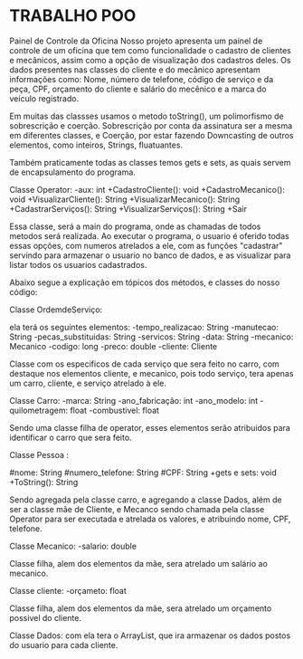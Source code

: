# TRABALHO POO
Painel de Controle da Oficina
Nosso projeto apresenta um painel de controle de um oficina que tem como funcionalidade o cadastro de clientes e mecânicos, assim como a opção de visualização dos cadastros deles. Os dados presentes nas classes do cliente e do mecânico apresentam informações como: Nome, número de telefone, código de serviço e da peça, CPF, orçamento do cliente e salário do mecênico e a marca do veículo registrado.

Em muitas das classses usamos o metodo toString(), um polimorfismo de sobrescrição e coerção. Sobrescrição por conta da assinatura ser a mesma em diferentes classes, e Coerção, por estar fazendo Downcasting de outros elementos, como inteiros, Strings, fluatuantes.

Também praticamente todas as classes temos gets e sets, as quais servem de encapsulamento do programa.



Classe Operator:
-aux: int
+CadastroCliente(): void
+CadastroMecanico(): void
+VisualizarCliente(): String
+VisualizarMecanico(): String
+CadastrarServiços(): String
+VisualizarServiços(): String
+Sair

Essa classe, será a main do programa, onde as chamadas de todos metodos será realizada.
Ao executar o programa, o usuario é oferido todas essas opções, com numeros atrelados a ele, com as funções "cadastrar" servindo para armazenar o usuario no banco de dados, e as visualizar para listar todos os usuarios cadastrados.


Abaixo segue a explicação em tópicos dos métodos, e classes do nosso código:

Classe OrdemdeServiço:

ela terá os seguintes elementos:
-tempo_realizacao: String
-manutecao: String
-pecas_substituidas: String
-servicos: String
-data: String
-mecanico: Mecanico
-codigo: long
-preco: double
-cliente: Cliente

Classe com os especificos de cada serviço que sera feito no carro, com destaque nos elementos cliente, e mecanico, pois todo serviço, tera apenas um carro, cliente, e serviço atrelado à ele.


Classe Carro:
-marca: String
-ano_fabricação: int
-ano_modelo: int
-quilometragem: float
-combustivel: float

Sendo uma classe filha de operator, esses elementos serão atribuidos para identificar o carro que sera feito.

Classe Pessoa :

#nome: String
#numero_telefone: String
#CPF: String
+gets e sets: void
+ToString(): String

Sendo agregada pela classe carro, e agregando a classe Dados, além de ser a classe mãe de Cliente, e Mecanco sendo chamada pela classe Operator para ser executada e atrelada os valores, e atribuindo nome, CPF, telefone.

Classe Mecanico:
-salario: double

Classe filha, alem dos elementos da mãe, sera atrelado um salário ao mecanico.

Classe cliente:
-orçameto: float

Classe filha, alem dos elementos da mãe, sera atrelado um orçamento possivel do cliente.

Classe Dados:
com ela tera o ArrayList, que ira armazenar os dados postos do usuario para cada cliente.
















